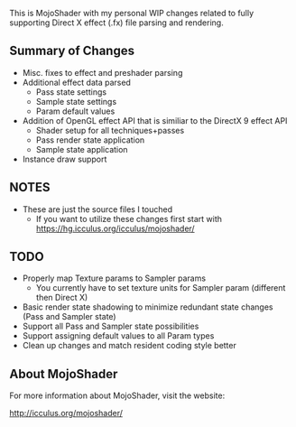 This is MojoShader with my personal WIP changes related to fully supporting Direct X effect (.fx) file parsing and rendering.

Summary of Changes
----------------
* Misc. fixes to effect and preshader parsing
* Additional effect data parsed
  * Pass state settings
  * Sample state settings
  * Param default values
* Addition of OpenGL effect API that is similiar to the DirectX 9 effect API
  * Shader setup for all techniques+passes
  * Pass render state application
  * Sample state application
* Instance draw support

NOTES
----------------
* These are just the source files I touched
  * If you want to utilize these changes first start with https://hg.icculus.org/icculus/mojoshader/

TODO
----------------
* Properly map Texture params to Sampler params
  * You currently have to set texture units for Sampler param (different then Direct X)
* Basic render state shadowing to minimize redundant state changes (Pass and Sampler state)
* Support all Pass and Sampler state possibilities
* Support assigning default values to all Param types
* Clean up changes and match resident coding style better

About MojoShader
----------------
For more information about MojoShader, visit the website:

http://icculus.org/mojoshader/